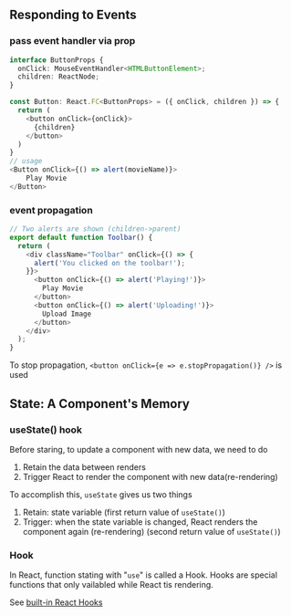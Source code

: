 ## Responding to Events

### pass event handler via prop

```typescript
interface ButtonProps {
  onClick: MouseEventHandler<HTMLButtonElement>;
  children: ReactNode;
}

const Button: React.FC<ButtonProps> = ({ onClick, children }) => {
  return (
    <button onClick={onClick}>
      {children}
    </button>
  )
}
// usage
<Button onClick={() => alert(movieName)}>
    Play Movie
</Button>
```
### event propagation

```typescript
// Two alerts are shown (children->parent)
export default function Toolbar() {
  return (
    <div className="Toolbar" onClick={() => {
      alert('You clicked on the toolbar!');
    }}>
      <button onClick={() => alert('Playing!')}>
        Play Movie
      </button>
      <button onClick={() => alert('Uploading!')}>
        Upload Image
      </button>
    </div>
  );
}
```
To stop propagation, `<button onClick={e => e.stopPropagation()} />` is used

## State: A Component's Memory

### useState() hook

Before staring, to update a component with new data, we need to do
1. Retain the data between renders
1. Trigger React to render the component with new data(re-rendering)

To accomplish this, `useState` gives us two things
1. Retain: state variable (first return value of `useState()`)
1. Trigger: when the state variable is changed, React renders the component again (re-rendering) (second return value of `useState()`)


### Hook

In React, function stating with "`use`" is called a Hook.
Hooks are special functions that only vailabled while React tis rendering.

See [built-in React Hooks](https://react.dev/reference/react/hooks)


